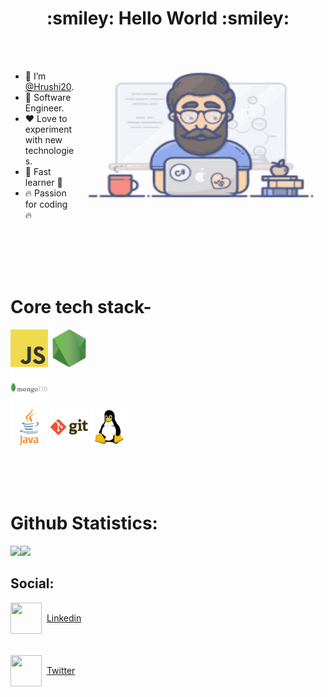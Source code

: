 <h1 align="center"> :smiley: Hello World :smiley:</h1>

<br/>

<img src="https://github.com/Hrushi20/Hrushi20/blob/main/giphy.gif" align="right" width="400" height="250"/>

<br/>

- 👋  I’m [@Hrushi20](https://github.com/Hrushi20).
- 👀  Software Engineer.
- ❤️  Love to experiment with new technologies.
- 🚀  Fast learner 🚀
- 🔥  Passion for coding 🔥

<br/>
<br/>
<br/>
<br/>

  # Core tech stack-
   <code><img src="https://raw.githubusercontent.com/github/explore/80688e429a7d4ef2fca1e82350fe8e3517d3494d/topics/javascript/javascript.png" width="60"             height="60"/></code>
   <code><img src="https://raw.githubusercontent.com/github/explore/80688e429a7d4ef2fca1e82350fe8e3517d3494d/topics/nodejs/nodejs.png" width="60" height="60"/>       </code>
   <code><img src="https://raw.githubusercontent.com/github/explore/80688e429a7d4ef2fca1e82350fe8e3517d3494d/topics/mongodb/mongodb.png" width="60" height="60"/>     </code>
   <code><img src="https://raw.githubusercontent.com/github/explore/80688e429a7d4ef2fca1e82350fe8e3517d3494d/topics/java/java.png" width="60" height="60"/></code>
   <code><img src="https://raw.githubusercontent.com/github/explore/80688e429a7d4ef2fca1e82350fe8e3517d3494d/topics/git/git.png" width="60" height="60"/></code>
<code><img src="https://raw.githubusercontent.com/github/explore/80688e429a7d4ef2fca1e82350fe8e3517d3494d/topics/linux/linux.png" width="60" height="60"/></code>
 
<br/>
<br/>
<br/>


# Github Statistics:

<img align="left" src="https://github-readme-stats.vercel.app/api?username=hrushi20&show_icons=true&hide_border=true&title_color=94b4a4&amp&icon_color=FFFFFF&amp&text_color=FFFFFF&amp&bg_color=000000&count_private=true&include_all_commits=true"/>
<img src="https://github-readme-stats.vercel.app/api/top-langs/?username=hrushi20&text_color=FFFFFF&bg_color=000000&title_color=94b4a4&langs_count=15&layout=compact" />
 
<!---
Hrushi20/Hrushi20 is a ✨ special ✨ repository because its `README.md` (this file) appears on your GitHub profile.
You can click the Preview link to take a look at your changes.
--->

## Social:
<div style="display:flex; align-items:center">
<img src="https://cdn-icons-png.flaticon.com/512/3536/3536505.png" width="50" height="50">  &nbsp;&nbsp;<a target="_blank" href="https://www.linkedin.com/in/hrushikesh-rao-7741311b0/">Linkedin</a>
</div>
<br/>
<br/>
<div style="display:flex; align-items:center">
<img src="https://cdn-icons-png.flaticon.com/512/733/733579.png" width="50" height="50">  &nbsp;&nbsp;<a target="_blank" href="https://twitter.com/Hrushi2020">Twitter</a>
 </div>


